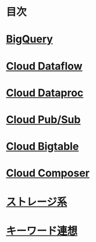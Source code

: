 # 目次

# [BigQuery](BigQuery.md)

# [Cloud Dataflow](Dataflow.md)

# [Cloud Dataproc](Dataproc.md)

# [Cloud Pub/Sub](pubsub.md)

# [Cloud Bigtable](Bigtable.md)

# [Cloud Composer](Composer.md)

# [ストレージ系](GCP_Storage.md)

# [キーワード連想](keyword.md)